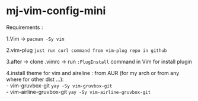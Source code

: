 # mj-vim-config-mini

Requirements :

1.Vim -> `pacman -Sy vim`

2.vim-plug `just run curl command from vim-plug repo in github`

3.after -> clone .vimrc -> run `:PlugInstall` command in Vim for install plugin

4.install theme for vim and aireline :
   from AUR (for my arch or from any where for other dist ...): <br />
      - vim-gruvbox-git `yay -Sy vim-gruvbox-git`<br />
      - vim-airline-gruvbox-git `yay -Sy vim-airline-gruvbox-git`